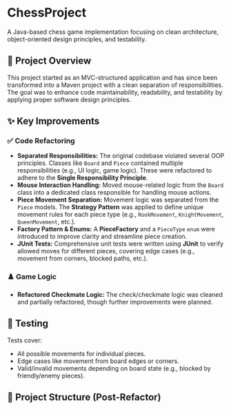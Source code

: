 # ChessProject

A Java-based chess game implementation focusing on clean architecture, object-oriented design principles, and testability.

## 🧠 Project Overview

This project started as an MVC-structured application and has since been transformed into a Maven project with a clean separation of responsibilities. The goal was to enhance code maintainability, readability, and testability by applying proper software design principles.

## ✨ Key Improvements

### ✅ Code Refactoring
- **Separated Responsibilities:** The original codebase violated several OOP principles. Classes like `Board` and `Piece` contained multiple responsibilities (e.g., UI logic, game logic). These were refactored to adhere to the **Single Responsibility Principle**.
- **Mouse Interaction Handling:** Moved mouse-related logic from the `Board` class into a dedicated class responsible for handling mouse actions.
- **Piece Movement Separation:** Movement logic was separated from the `Piece` models. The **Strategy Pattern** was applied to define unique movement rules for each piece type (e.g., `RookMovement`, `KnightMovement`, `QueenMovement`, etc.).
- **Factory Pattern & Enums:** A **PieceFactory** and a `PieceType` `enum` were introduced to improve clarity and streamline piece creation.
- **JUnit Tests:** Comprehensive unit tests were written using **JUnit** to verify allowed moves for different pieces, covering edge cases (e.g., movement from corners, blocked paths, etc.).

### ♟️ Game Logic
- **Refactored Checkmate Logic:** The check/checkmate logic was cleaned and partially refactored, though further improvements were planned.

## 🧪 Testing
Tests cover:
- All possible movements for individual pieces.
- Edge cases like movement from board edges or corners.
- Valid/invalid movements depending on board state (e.g., blocked by friendly/enemy pieces).


## 📁 Project Structure (Post-Refactor)
